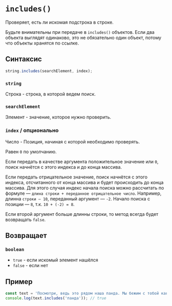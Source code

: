 # `includes()`

Проверяет, есть ли искомая подстрока в строке.

Будьте внимательны при передаче в `includes()` объектов. Если два объекта выглядят одинаково, это не обязательно один объект, потому что объекты хранятся по ссылке.

## Синтаксис

```js
string.includes(searchElement, index);
```

### `string`

Строка - строка, в которой ведем поиск.

### `searchElement`

Элемент - значение, которое нужно проверить.

### `index` / опционально

Число - Позиция, начиная с которой необходимо проверять.

Равен `0` по умолчанию.

Если передать в качестве аргумента положительное значение или `0`, поиск начнётся с этого индекса и до конца массива.

Если передать отрицательное значение, поиск начнётся с этого индекса, отсчитанного от конца массива и будет происходить до конца массива. Для этого случая индекс начала поиска можно рассчитать по формуле — `длина cтроки + переданное отрицательное число`. Например, длинна `строки — 10`, переданный аргумент — `-2`. Начало поиска с позиции — `8`, т.к. `10 + (-2) = 8`.

Если второй аргумент больше длинны строки, то метод всегда будет возвращать `false`.

## Возвращает

### `boolean`

- `true` - если искомый элемент нашёлся
- `false` - если нет

## Пример

```js
const text = 'Посмотри, ведь это рядом наша панда. Мы бежим с тобой как-будто от гепарда.';
console.log(text.includes('панда')); // true
```
